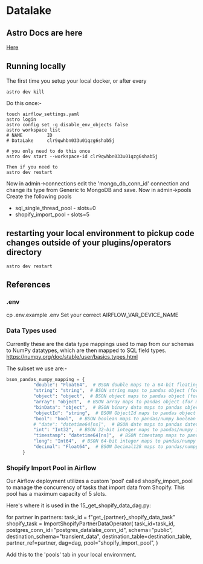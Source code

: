 # Datalake

## Astro Docs are here

[Here](Astro.md)

## Running locally

The first time you setup your local docker,
or after every

```shell
astro dev kill
```

Do this once:-

```shell
touch airflow_settings.yaml
astro login
astro config set -g disable_env_objects false
astro workspace list
# NAME         ID
# DataLake     clr9qwhbn033u01qzg6shab5j

# you only need to do this once
astro dev start --workspace-id clr9qwhbn033u01qzg6shab5j

Then if you need to
astro dev restart

```

Now in admin->connections edit the 'mongo_db_conn_id' connection and change its type from Generic to MongoDB and save.
Now in admin->pools Create the following pools

* sql_single_thread_pool - slots=0
* shopify_import_pool - slots=5

## restarting your local environment to pickup code changes outside of your plugins/operators directory

``` shell
astro dev restart
```

## References

### .env

cp .env.example .env
Set your correct AIRFLOW_VAR_DEVICE_NAME

### Data Types used

Currently these are the data type mappings used to map from our schemas to NumPy datatypes, which are then mapped to SQL field types. <https://numpy.org/doc/stable/user/basics.types.html>

The subset we use are:-

``` python
bson_pandas_numpy_mapping = {
          "double": "Float64",  # BSON double maps to a 64-bit floating point
          "string": "string",  # BSON string maps to pandas object (for string data)
          "object": "object",  # BSON object maps to pandas object (for mixed types)
          "array": "object",  # BSON array maps to pandas object (for mixed types)
          "binData": "object",  # BSON binary data maps to pandas object (for arbitrary binary data)
          "objectId": "string",  # BSON ObjectId maps to pandas object (for unique object identifiers)
          "bool": "bool",  # BSON boolean maps to pandas/numpy boolean
          # "date": "datetime64[ns]",  # BSON date maps to pandas datetime64[ns]
          "int": "Int32",  # BSON 32-bit integer maps to pandas/numpy int32
          "timestamp": "datetime64[ns]",  # BSON timestamp maps to pandas datetime64[ns] (with note on precision)
          "long": "Int64",  # BSON 64-bit integer maps to pandas/numpy int64
          "decimal": "Float64",  # BSON Decimal128 maps to pandas/numpy float64 (considerations for precision apply)
      }
```

### Shopify Import Pool in Airflow

Our Airflow deployment utilizes a custom 'pool' called shopify_import_pool to manage the concurrency of tasks that import data from Shopify. This pool has a maximum capacity of 5 slots.

Here's where it is used in the 15_get_shopify_data_dag.py:

for partner in partners:
    task_id = f"get_{partner}_shopify_data_task"
    shopify_task = ImportShopifyPartnerDataOperator(
        task_id=task_id,
        postgres_conn_id="postgres_datalake_conn_id",
        schema="public",
        destination_schema="transient_data",
        destination_table=destination_table,
        partner_ref=partner,
        dag=dag,
        pool="shopify_import_pool",
    )

Add this to the 'pools' tab in your local environment.
